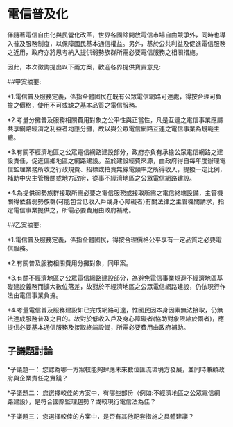 # 電信普及化

伴隨著電信自由化與民營化改革，世界各國除開放電信市場自由競爭外，同時也導入普及服務制度，以保障國民基本通信權益。另外，基於公共利益及促進電信服務之近用，政府亦將思考納入提供弱勢族群所需必要電信服務之相關措施。

因此，本次徵詢提出以下兩方案，歡迎各界提供寶貴意見:

##甲案摘要: 

*1.電信普及服務定義，係指全體國民在既有公眾電信網路可達處，得按合理可負擔之價格，使用不可或缺之基本品質之電信服務。

*2.考量分攤普及服務相關費用對象之公平性與正當性，凡是互連之電信事業應屬共享網路經濟之利益者均應分攤，故以與公眾電信網路互連之電信事業為規範主體。

*3.有關不經濟地區之公眾電信網路建設部分，政府亦負有承擔公眾電信網路之建設責任，促進偏鄉地區之網路建設。至於建設經費來源，由政府得自每年度辦理電信監理業務所收之行政規費、招標或拍賣無線電頻率之所得收入，提撥一定比例，補助中央主管機關或地方政府，從事不經濟地區之公眾電信網路建設。

*4.為提供弱勢族群接取所需必要之電信服務或接取所需之電信終端設備，主管機關得依各弱勢族群(可能包含低收入戶或身心障礙者)有關法律之主管機關請求，指定電信事業提供之，所需必要費用由政府補助。

##乙案摘要:

*1.電信普及服務定義，係指全體國民，得按合理價格公平享有一定品質之必要電信服務。

*2.有關普及服務相關費用分攤對象，同甲案。

*3.有關不經濟地區之公眾電信網路建設部分，為避免電信事業規避不經濟地區基礎建設義務而擴大數位落差，故對於不經濟地區之公眾電信網路建設，仍依現行作法由電信事業負擔。

*4.考量電信普及服務建設如已完成網路可達，惟國民因本身因素無法接取，仍無法達成服務普及之目的。故對於低收入戶及身心障礙者(協助對象限縮於兩者)，應提供必要基本通信服務及接取終端設備，所需必要費用由政府補助。

## 子議題討論

*子議題一： 您認為哪一方案較能夠肆應未來數位匯流環境方發展，並同時兼顧政府與企業責任之實踐？

*子議題二： 您選擇較佳的方案中，有哪些部份（例如:不經濟地區之公眾電信網路建設），是符合國際監理趨勢？或較現行電信法為佳？

*子議題三： 您選擇較佳的方案中，是否有其他配套措施之具體建議？
